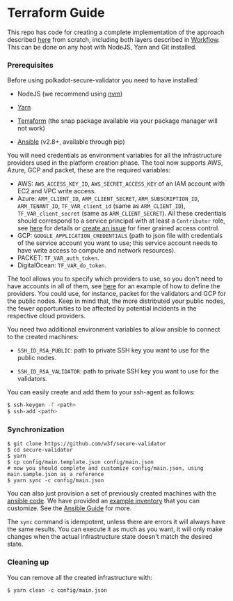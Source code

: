 # Terraform Guide

This repo has code for creating a complete implementation of the approach
described [here](https://hackmd.io/QSJlqjZpQBihEU_ojmtR8g) from scratch, including
both layers described in [Workflow](README.md/#workflow). This can be done on any host with
NodeJS, Yarn and Git installed.

### Prerequisites

Before using polkadot-secure-validator you need to have installed:

* NodeJS (we recommend using [nvm](https://github.com/nvm-sh/nvm))

* [Yarn](https://yarnpkg.com/lang/en/docs/install)

* [Terraform](https://www.terraform.io/downloads.html) (the snap package available via your package manager will not work)

* [Ansible](https://docs.ansible.com/ansible/latest/installation_guide/intro_installation.html) (v2.8+, available through pip)

You will need credentials as environment variables for all the infrastructure providers
used in the platform creation phase. The tool now supports AWS, Azure, GCP and packet,
these are the required variables:

* AWS: `AWS_ACCESS_KEY_ID`, `AWS_SECRET_ACCESS_KEY` of an IAM account with EC2
and VPC write access.
* Azure: `ARM_CLIENT_ID`, `ARM_CLIENT_SECRET`, `ARM_SUBSCRIPTION_ID`,
`ARM_TENANT_ID`, `TF_VAR_client_id` (same as `ARM_CLIENT_ID`),
`TF_VAR_client_secret` (same as `ARM_CLIENT_SECRET`). All these credentials
should correspond to a service principal with at least a `Contributor` role,
see [here](https://docs.microsoft.com/en-us/azure/role-based-access-control/role-assignments-portal)
for details or [create an issue](https://github.com/w3f/polkadot-secure-validator/issues/new) for
finer grained access control.
* GCP: `GOOGLE_APPLICATION_CREDENTIALS` (path to json file with credentials of
the service account you want to use; this service account needs to have write
access to compute and network resources).
* PACKET: `TF_VAR_auth_token`.
* DigitalOcean: `TF_VAR_do_token`.

The tool allows you to specify which providers to use, so you don't need to have
accounts in all of them, see [here](https://github.com/w3f/polkadot-secure-validator/blob/master/config/main.sample.json)
for an example of how to define the providers. You could use, for instance,
packet for the validators and GCP for the public nodes. Keep in mind that, the
more distributed your public nodes, the fewer opportunities to be affected by
potential incidents in the respective cloud providers.

You need two additional environment variables to allow ansible to connect to the
created machines:

* `SSH_ID_RSA_PUBLIC`: path to private SSH key you want to use for the public
nodes.

* `SSH_ID_RSA_VALIDATOR`: path to private SSH key you want to use for the
validators.

You can easily create and add them to your ssh-agent as follows:

```bash
$ ssh-keygen -f <path>
$ ssh-add <path>
```

### Synchronization

```
$ git clone https://github.com/w3f/secure-validator
$ cd secure-validator
$ yarn
$ cp config/main.template.json config/main.json
# now you should complete and customize config/main.json, using main.sample.json as a reference
$ yarn sync -c config/main.json
```

You can also just provision a set of previously created machines with the
[ansible code](ansible). We have provided an [example
inventory](ansible/inventory.sample) that you can customize. See the [Ansible
Guide](GUIDE_ANSIBLE.md) for more.

The `sync` command is idempotent, unless there are errors it will always have
the same results. You can execute it as much as you want, it will only make
changes when the actual infrastructure state doesn't match the desired state.

### Cleaning up

You can remove all the created infrastructure with:

```
$ yarn clean -c config/main.json
```
